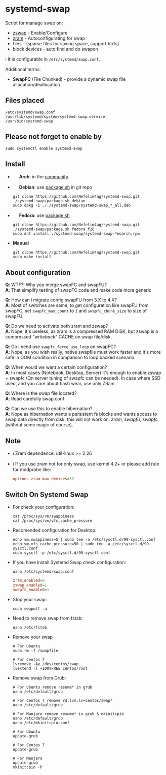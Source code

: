 # systemd-swap

Script for manage swap on:

- [zswap](https://www.kernel.org/doc/Documentation/vm/zswap.txt) - Enable/Configure
- [zram](https://www.kernel.org/doc/Documentation/blockdev/zram.txt) - Autoconfigurating for swap
- files - (sparse files for saving space, support btrfs)
- block devices - auto find and do swapon

:information_source: It is configurable in `/etc/systemd/swap.conf`.

Additional terms:

- **SwapFC** (File Chunked) - provide a dynamic swap file allocation/deallocation

## Files placed

```text
/etc/systemd/swap.conf
/usr/lib/systemd/system/systemd-swap.service
/usr/bin/systemd-swap
```

## Please not forget to enable by

```shell
sudo systemctl enable systemd-swap
```

## Install

- <img src="https://www.monitorix.org/imgs/archlinux.png" weight="16" height="16"> **Arch**: in the [community](https://www.archlinux.org/packages/community/any/systemd-swap/).
- <img src="https://www.monitorix.org/imgs/debian.png" weight="16" height="16"> **Debian**: use [package.sh](https://raw.githubusercontent.com/Nefelim4ag/systemd-swap/master/package.sh) in git repo

  ```shell
  git clone https://github.com/Nefelim4ag/systemd-swap.git
  ./systemd-swap/package.sh debian
  sudo dpkg -i ././systemd-swap/systemd-swap_*_all.deb
  ```

- <img src="https://www.monitorix.org/imgs/fedora.png" weight="16" height="16"> **Fedora**: use [package.sh](https://raw.githubusercontent.com/Nefelim4ag/systemd-swap/master/package.sh)

  ```shell
  git clone https://github.com/Nefelim4ag/systemd-swap.git
  ./systemd-swap/package.sh fedora f28
  sudo dnf install ./systemd-swap/systemd-swap-*noarch.rpm
  ```

- **Manual**

  ```shell
  git clone https://github.com/Nefelim4ag/systemd-swap.git
  sudo make install
  ```

## About configuration

**Q**: WTF?! Why you merge swapFC and swapFU?\
**A**: That simplify testing of swapFC code and make code more generic

**Q**: How can i migrate config swapFU from 3.X to 4.X?\
**A**: Most of switches are same, to get configuration like swapFU from swapFC, set `swapfc_max_count` to `1` and `swapfc_chunk_size` to size of swapFU.

**Q**: Do we need to activate both zram and zswap?\
**A**: Nope, it's useless, as zram is a compressed RAM DISK, but zswap is a compressed _"writeback"_ CACHE on swap file/disk.

**Q**: Do i need use `swapfc_force_use_loop` on swapFC?\
**A**: Nope, as you wish really, native swapfile must work faster and it's more safe in OOM condition in comparison to loop backed scenario.

**Q**: When would we want a certain configuration?\
**A**: In most cases (Notebook, Desktop, Server) it's enough to enable zswap + swapfc (On server tuning of swapfc can be needed).
In case where SSD used, and you care about flash wear, use only ZRam.

**Q**: Where is the swap file located?\
**A**: Read carefully swap.conf

**Q**: Can we use this to enable hibernation?\
**A**: Nope as hibernation wants a persistent fs blocks and wants access to swap data directly from disk, this will not work on: _zram_, _swapfu_, _swapfc_ (without some magic of course).

## Note

- :information_source: Zram dependence: util-linux >= 2.26
- :information_source: If you use zram not for only swap, use kernel 4.2+ or please add rule for modprobe like:

  ```ini
  options zram max_devices=32
  ```

## Switch On Systemd Swap

- For check your configuration:

  ```shell
  cat /proc/sys/vm/swappiness
  cat /proc/sys/vm/vfs_cache_pressure
  ```

- Recomended configuration for Desktop:

  ```shell
  echo vm.swappiness=5 | sudo tee -a /etc/sysctl.d/99-sysctl.conf
  echo vm.vfs_cache_pressure=50 | sudo tee -a /etc/sysctl.d/99-sysctl.conf
  sudo sysctl -p /etc/sysctl.d/99-sysctl.conf
  ```

- If you have install Systemd Swap check configuration:

  ```shell
  nano /etc/systemd/swap.conf
  ```

  ```ini
  zram_enabled=0
  zswap_enabled=1
  swapfc_enabled=1
  ```

- Stop your swap:

  ```shell
  sudo swapoff -a
  ```

- Need to remove swap from fstab:

  ```shell
  nano /etc/fstab
  ```

- Remove your swap

  ```shell
  # For Ubuntu
  sudo rm -f /swapfile

  # For Centos 7
  lvremove -Ay /dev/centos/swap
  lvextend -l +100%FREE centos/root
  ```

- Remove swap from Grub:

  ```shell
  # For Ubuntu remove resume* in grub
  nano /etc/default/grub

  # For Centos 7 remove rd.lvm.lv=centos/swap*
  nano /etc/default/grub

  # For Manjaro remove resume* in grub & mkinitcpio
  nano /etc/default/grub
  nano /etc/mkinitcpio.conf
  ```

  ```shell
  # For Ubuntu
  update-grub

  # For Centos 7
  update-grub

  # For Manjaro
  update-grub
  mkinitcpio -P
  ```
